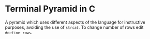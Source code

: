 # Terminal Pyramid in C

A pyramid which uses different aspects of the language for instructive purposes, avoiding the use of ```strcat```. To change number of rows edit ```#define rows```.
